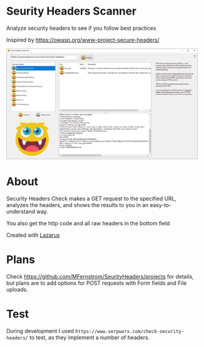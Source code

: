 # Seurity Headers Scanner
Analyze security headers to see if you follow best practices

Inspired by https://owasp.org/www-project-secure-headers/

<img src="screenshot.png">

# About
Security Headers Check makes a GET request to the specified URL, analyzes the headers, and shows the results to you in an easy-to-understand way.

You also get the http code and all raw headers in the bottom field

Created with [Lazarus](https://www.lazarus-ide.org/)

# Plans
Check https://github.com/MFernstrom/SeurityHeaders/projects for details, but plans are to add options for POST requests with Form fields and File uploads.

# Test
During development I used `https://www.serpworx.com/check-security-headers/` to test, as they implement a number of headers.
